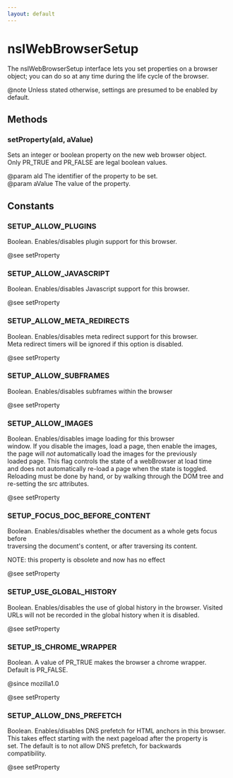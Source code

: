```yaml
---
layout: default
---
```


# nsIWebBrowserSetup #
  
The nsIWebBrowserSetup interface lets you set properties on a browser  
object; you can do so at any time during the life cycle of the browser.  
  
@note Unless stated otherwise, settings are presumed to be enabled by  
      default.  
  

## Methods ##

### setProperty(aId, aValue) ###
  
Sets an integer or boolean property on the new web browser object.  
Only PR_TRUE and PR_FALSE are legal boolean values.  
  
@param aId The identifier of the property to be set.  
@param aValue The value of the property.  
  

## Constants ##

### SETUP_ALLOW_PLUGINS ###
  
Boolean. Enables/disables plugin support for this browser.  
  
@see setProperty  
  

### SETUP_ALLOW_JAVASCRIPT ###
  
Boolean. Enables/disables Javascript support for this browser.  
  
@see setProperty  
  

### SETUP_ALLOW_META_REDIRECTS ###
  
Boolean. Enables/disables meta redirect support for this browser.  
Meta redirect timers will be ignored if this option is disabled.  
  
@see setProperty  
  

### SETUP_ALLOW_SUBFRAMES ###
  
Boolean. Enables/disables subframes within the browser  
  
@see setProperty  
  

### SETUP_ALLOW_IMAGES ###
  
Boolean. Enables/disables image loading for this browser  
window. If you disable the images, load a page, then enable the images,  
the page will *not* automatically load the images for the previously  
loaded page. This flag controls the state of a webBrowser at load time   
and does not automatically re-load a page when the state is toggled.   
Reloading must be done by hand, or by walking through the DOM tree and   
re-setting the src attributes.  
  
@see setProperty  
  

### SETUP_FOCUS_DOC_BEFORE_CONTENT ###
  
Boolean. Enables/disables whether the document as a whole gets focus before  
traversing the document's content, or after traversing its content.  
  
NOTE: this property is obsolete and now has no effect  
  
@see setProperty  
  

### SETUP_USE_GLOBAL_HISTORY ###
  
Boolean. Enables/disables the use of global history in the browser. Visited  
URLs will not be recorded in the global history when it is disabled.  
  
@see setProperty  
  

### SETUP_IS_CHROME_WRAPPER ###
  
Boolean. A value of PR_TRUE makes the browser a chrome wrapper.  
Default is PR_FALSE.  
  
@since mozilla1.0  
  
@see setProperty  
  

### SETUP_ALLOW_DNS_PREFETCH ###
  
Boolean. Enables/disables DNS prefetch for HTML anchors in this browser.  
This takes effect starting with the next pageload after the property is  
set.  The default is to not allow DNS prefetch, for backwards  
compatibility.  
  
@see setProperty  
  
